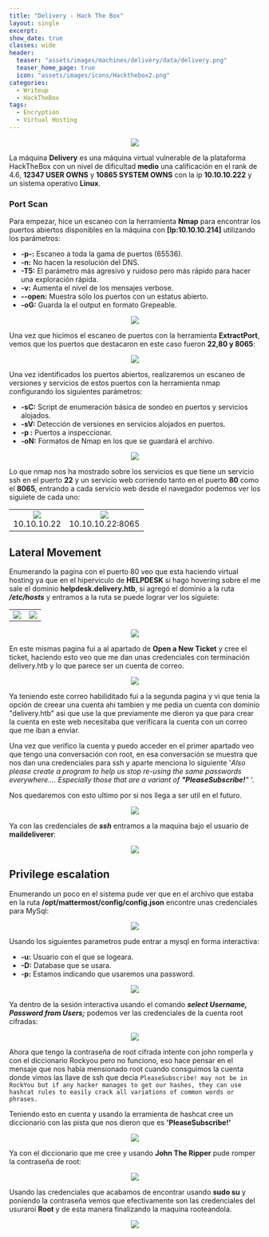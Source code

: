 ```yaml
---
title: "Delivery - Hack The Box"
layout: single
excerpt:
show_date: true
classes: wide
header:
  teaser: "assets/images/machines/delivery/data/delivery.png"
  teaser_home_page: true
  icon: "assets/images/icons/Hackthebox2.png"
categories:
  - Writeup
  - HackTheBox
tags:
  - Encryption
  - Virtual Hosting
---
```


<p align="center">
<img src="https://raw.githubusercontent.com/Wiinsad/winsad/master/assets/images/machines/delivery/data/deliveryHTB.png">
</p>

La máquina **Delivery** es una máquina virtual vulnerable de la plataforma HackTheBox con un nivel de dificultad **medio** una calificación en el rank de 4.6, **12347 USER OWNS** y **10865 SYSTEM OWNS** con la ip **10.10.10.222** y un sistema operativo **Linux**.

### Port Scan

Para empezar, hice un escaneo con la herramienta **Nmap** para encontrar los puertos abiertos disponibles en la máquina con **[Ip:10.10.10.214]** utilizando los parámetros:
  - **-p-:**    Escaneo a toda la gama de puertos (65536).
  - **-n:**     No hacen la resolución del DNS.
  - **-T5:**    El parámetro más agresivo y ruidoso pero más rápido para hacer una exploración rápida.
  - **-v:**     Aumenta el nivel de los mensajes verbose.
  - **--open:** Muestra sólo los puertos con un estatus abierto.
  - **-oG:**    Guarda la el output en formato Grepeable.

  <p align="center">
  <img src="https://raw.githubusercontent.com/Wiinsad/winsad/master/assets/images/machines/time/scan/scanPort.png">
  </p>


  Una vez que hicimos el escaneo de puertos con la herramienta **ExtractPort**, vemos que los puertos que destacaron en este caso fueron **22,80 y 8065**:

  <p align="center">
  <img src="https://raw.githubusercontent.com/Wiinsad/winsad/master/assets/images/machines/delivery/scan/Ports.png">
  </p>


  Una vez identificados los puertos abiertos, realizaremos un escaneo de versiones y servicios de estos puertos con la herramienta nmap configurando los siguientes parámetros:

  - **-sC:** Script de enumeración básica de sondeo en puertos y servicios alojados.
  - **-sV:** Detección de versiones en servicios alojados en puertos.
  - **-p :** Puertos a inspeccionar.
  - **-oN:** Formatos de Nmap en los que se guardará el archivo.

  <p align="center">
  <img src="https://raw.githubusercontent.com/Wiinsad/winsad/master/assets/images/machines/delivery/scan/PortServ.png">
  </p>


  Lo que nmap nos ha mostrado sobre los servicios es que tiene un servicio ssh en el puerto **22** y un servicio web corriendo tanto en el puerto **80** como el **8065**, entrando a cada servicio web desde el navegador podemos ver los siguiete de cada uno:

  <div align="center">
  <table class="center"><tr>
  <td><center><img src="https://raw.githubusercontent.com/Wiinsad/winsad/master/assets/images/machines/delivery/scan/web1.png">
  <div class="caption" >10.10.10.22</div></center></td>
  <td><center><img src="https://raw.githubusercontent.com/Wiinsad/winsad/master/assets/images/machines/delivery/scan/web2.png">
  <div class="caption">10.10.10.22:8065</div></center></td>
  </tr></table>
  </div>

  ## Lateral Movement

  Enumerando la pagina con el puerto 80 veo que esta haciendo virtual hosting ya que en el hiperviculo de **HELPDESK** si hago hovering sobre el me sale el dominio **helpdesk.delivery.htb**, si agregó el dominio a la ruta ***/etc/hosts*** y entramos a la ruta se puede lograr ver los siguiete:

  <div align="center">
  <table class="center"><tr>
  <td><center><img src="https://raw.githubusercontent.com/Wiinsad/winsad/master/assets/images/machines/delivery/scan/host.png">
  <div class="caption" ></div></center></td>
  <td><center><img src="https://raw.githubusercontent.com/Wiinsad/winsad/master/assets/images/machines/delivery/scan/EtcHosts.png">
  <div class="caption"></div></center></td>
  </tr></table>
  </div>

  <p align="center">
  <img src="https://raw.githubusercontent.com/Wiinsad/winsad/master/assets/images/machines/delivery/scan/helpDesk.png">
  </p>

  En este mismas pagina fui a al apartado de **Open a New Ticket** y cree el ticket, haciendo esto veo que me dan unas credenciales con terminación delivery.htb y lo que parece ser un cuenta de correo.

  <p align="center">
  <img src="https://raw.githubusercontent.com/Wiinsad/winsad/master/assets/images/machines/delivery/intrusion/cred1.png">
  </p>

  Ya teniendo este correo habiliditado fui a la segunda pagina y vi que tenia la opción de creear una cuenta ahi tambien y me pedia un cuenta con dominio "delivery.htb" asi que use la que previamente me dieron ya que para crear la cuenta en este web necesitaba que verificara la cuenta con un correo que me iban a enviar.

  Una vez que verifico la cuenta y puedo acceder en el primer apartado veo que tengo una conversación con root, en esa conversación se muestra que nos dan una credenciales para ssh y aparte menciona lo siguiente '*Also please create a program to help us stop re-using the same passwords everywhere.... Especially those that are a variant of **"PleaseSubscribe!**"* '.

  Nos quedaremos con esto ultimo por si nos llega a ser util en el futuro.

  <p align="center">
  <img src="https://raw.githubusercontent.com/Wiinsad/winsad/master/assets/images/machines/delivery/intrusion/cred2.png">
  </p>

  Ya con las credenciales de ***ssh*** entramos a la maquina bajo el usuario de **maildeliverer**:

  <p align="center">
  <img src="https://raw.githubusercontent.com/Wiinsad/winsad/master/assets/images/machines/delivery/intrusion/maildeliverer.png">
  </p>

  ## Privilege escalation
  
  Enumerando un poco en el sistema pude ver que en el archivo que estaba en la ruta **/opt/mattermost/config/config.json** encontre unas credenciales para MySql:

  <p align="center">
  <img src="https://raw.githubusercontent.com/Wiinsad/winsad/master/assets/images/machines/delivery/intrusion/mysqlCred.png">
  </p>

  Usando los siguientes parametros pude entrar a mysql en forma interactiva:

  - **-u:** Usuario con el que se logeara.
  - **-D:** Database que se usara.
  - **-p:** Estamos indicando que usaremos una password.

  <p align="center">
  <img src="https://raw.githubusercontent.com/Wiinsad/winsad/master/assets/images/machines/delivery/intrusion/mysql.png">
  </p>  

  Ya dentro de la sesión interactiva usando el comando ***select Username, Password from Users;***  podemos ver las credenciales de la cuenta root cifradas:

  <p align="center">
  <img src="https://raw.githubusercontent.com/Wiinsad/winsad/master/assets/images/machines/delivery/intrusion/mysqlRoot.png">
  </p>

  Ahora que tengo la contraseña de root cifrada intente con john romperla y con el diccionario Rockyou pero no funciono, eso hace pensar en el mensaje que nos habia mensionado root cuando consguimos la cuenta donde vimos las llave de ssh que decia  ```PleaseSubscribe! may not be in RockYou but if any hacker manages to get our hashes, they can use hashcat rules to easily crack all variations of common words or phrases. ```

  Teniendo esto en cuenta y usando la erramienta de hashcat cree un diccionario con las pista que nos dieron que es **'PleaseSubscribe!'**

  <p align="center">
  <img src="https://raw.githubusercontent.com/Wiinsad/winsad/master/assets/images/machines/delivery/intrusion/dic.png">
  </p>

  Ya con el diccionario que me cree y usando **John The Ripper** pude romper la contraseña de root:

  <p align="center">
  <img src="https://raw.githubusercontent.com/Wiinsad/winsad/master/assets/images/machines/delivery/intrusion/dic2.png">
  </p>

  Usando las credenciales que acabamos de encontrar usando **sudo su** y poniendo la contraseña vemos que efectivamente son las credenciales del usuraroi **Root** y de esta manera finalizando la maquina rooteandola.

  <p align="center">
  <img src="https://raw.githubusercontent.com/Wiinsad/winsad/master/assets/images/machines/delivery/intrusion/root.png">
  </p>
